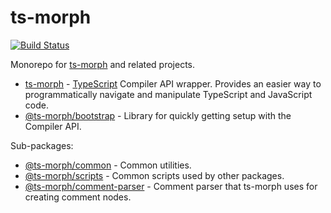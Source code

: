 ts-morph
========

[![Build Status](https://travis-ci.org/dsherret/ts-morph.svg?branch=master)](https://travis-ci.org/dsherret/ts-morph)

Monorepo for [ts-morph](packages/ts-morph) and related projects.

* [ts-morph](packages/ts-morph) - [TypeScript](https://github.com/Microsoft/TypeScript) Compiler API wrapper. Provides an easier way to programmatically navigate and manipulate TypeScript and JavaScript code.
* [@ts-morph/bootstrap](packages/bootstrap) - Library for quickly getting setup with the Compiler API.

Sub-packages:

* [@ts-morph/common](packages/common) - Common utilities.
* [@ts-morph/scripts](packages/scripts) - Common scripts used by other packages.
* [@ts-morph/comment-parser](packages/comment-parser) - Comment parser that ts-morph uses for creating comment nodes.
